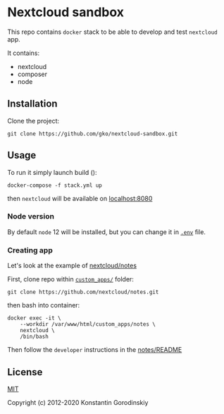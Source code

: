 # Nextcloud sandbox

This repo contains `docker` stack to be able to develop and test `nextcloud` app.

It contains:
 - nextcloud
 - composer
 - node

## Installation

Clone the project:
```shell
git clone https://github.com/gko/nextcloud-sandbox.git
```

## Usage

To run it simply launch build ():
```shell
docker-compose -f stack.yml up
```

then `nextcloud` will be available on [localhost:8080](https://localhost:8080/)

### Node version

By default `node` 12 will be installed, but you can change it in [`.env`](/.env) file.

### Creating app

Let's look at the example of [nextcloud/notes](https://github.com/nextcloud/notes)

First, clone repo within [`custom_apps/`](/custom_apps) folder:
```shell
git clone https://github.com/nextcloud/notes.git
```

then bash into container:
```shell
docker exec -it \
	--workdir /var/www/html/custom_apps/notes \
	nextcloud \
	/bin/bash
```

Then follow the `developer` instructions in the [notes/README](https://github.com/nextcloud/notes#warning-developer-info)

## License

[MIT](http://opensource.org/licenses/MIT)

Copyright (c) 2012-2020 Konstantin Gorodinskiy